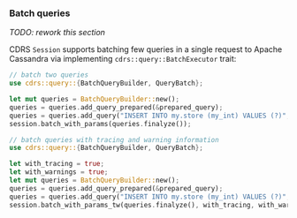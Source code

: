 ### Batch queries

_TODO: rework this section_

CDRS `Session` supports batching few queries in a single request to Apache Cassandra via implementing `cdrs::query::BatchExecutor` trait:

```rust
// batch two queries
use cdrs::query::{BatchQueryBuilder, QueryBatch};

let mut queries = BatchQueryBuilder::new();
queries = queries.add_query_prepared(&prepared_query);
queries = queries.add_query("INSERT INTO my.store (my_int) VALUES (?)", query_values!(1 as i32));
session.batch_with_params(queries.finalyze());

// batch queries with tracing and warning information
use cdrs::query::{BatchQueryBuilder, QueryBatch};

let with_tracing = true;
let with_warnings = true;
let mut queries = BatchQueryBuilder::new();
queries = queries.add_query_prepared(&prepared_query);
queries = queries.add_query("INSERT INTO my.store (my_int) VALUES (?)", query_values!(1 as i32));
session.batch_with_params_tw(queries.finalyze(), with_tracing, with_warnings);
```
